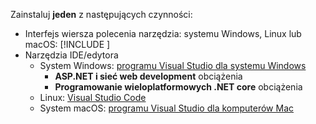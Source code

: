 Zainstaluj **jeden** z następujących czynności:

* Interfejs wiersza polecenia narzędzia: systemu Windows, Linux lub macOS: [!INCLUDE [](~/includes/net-core-sdk-download-link.md)]
* Narzędzia IDE/edytora
  * System Windows: [programu Visual Studio dla systemu Windows](https://www.microsoft.com/net/download/windows)
    * **ASP.NET i sieć web development** obciążenia
    * **Programowanie wieloplatformowych .NET core** obciążenia
  * Linux: [Visual Studio Code](https://www.microsoft.com/net/download/linux)
  * System macOS: [programu Visual Studio dla komputerów Mac](https://www.microsoft.com/net/download/macos)
